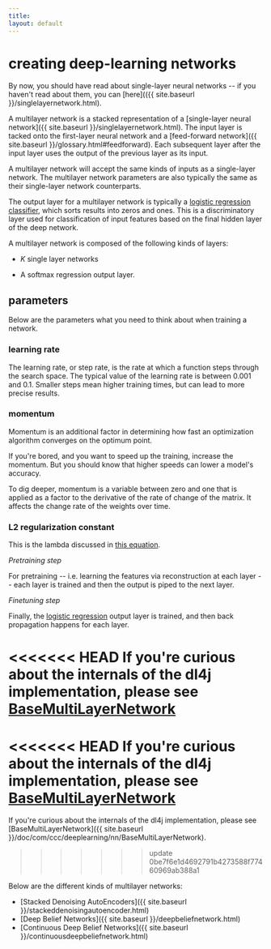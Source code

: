 ```yaml
---
title: 
layout: default
---
```


# creating deep-learning networks

By now, you should have read about single-layer neural networks -- if you haven't read about them, you can [here](({{ site.baseurl }}/singlelayernetwork.html).

A multilayer network is a stacked representation of a [single-layer neural network]({{ site.baseurl }}/singlelayernetwork.html). The input layer is tacked onto the first-layer neural network and a [feed-forward network]({{ site.baseurl }}/glossary.html#feedforward). Each subsequent layer after the input layer uses the output of the previous layer as its input.

A multilayer network will accept the same kinds of inputs as a single-layer network. The multilayer network parameters are also typically the same as their single-layer network counterparts.

The output layer for a multilayer network is typically a [logistic regression classifier](http://en.wikipedia.org/wiki/Multinomial_logistic_regression), which sorts results into zeros and ones. This is a discriminatory layer used for classification of input features based on the final hidden layer of the deep network. 

A multilayer network is composed of the following kinds of layers:

* *K* single layer networks 

* A softmax regression output layer.

## parameters

Below are the parameters what you need to think about when training a network.

### learning rate 

The learning rate, or step rate, is the rate at which a function steps through the search space. The typical value of the learning rate is between 0.001 and 0.1. Smaller steps mean higher training times, but can lead to more precise results. 

### momentum 

Momentum is an additional factor in determining how fast an optimization algorithm converges on the optimum point. 

If you're bored, and you want to speed up the training, increase the momentum. But you should know that higher speeds can lower a model's accuracy. 

To dig deeper, momentum is a variable between zero and one that is applied as a factor to the derivative of the rate of change of the matrix. It affects the change rate of the weights over time. 

### L2 regularization constant 

This is the lambda discussed in [this equation](http://ufldl.stanford.edu/wiki/index.php/Backpropagation_Algorithm).

*Pretraining step*

For pretraining -- i.e. learning the features via reconstruction at each layer -- each layer is trained and then the output is piped to the next layer.

*Finetuning step*

Finally, the [logistic regression](http://en.wikipedia.org/wiki/Multinomial_logistic_regression) output layer is trained, and then back propagation happens for each layer.

<<<<<<< HEAD
If you're curious about the internals of the dl4j implementation, please see [BaseMultiLayerNetwork](../doc/org/deeplearning4j/nn/BaseMultiLayerNetwork)
=======
<<<<<<< HEAD
If you're curious about the internals of the dl4j implementation, please see [BaseMultiLayerNetwork](../doc/org/deeplearning4j/nn/BaseMultiLayerNetwork)
=======
If you're curious about the internals of the dl4j implementation, please see [BaseMultiLayerNetwork]({{ site.baseurl }}/doc/com/ccc/deeplearning/nn/BaseMultiLayerNetwork).
>>>>>>> update
>>>>>>> 0be7f6e1d4692791b4273588f77460969ab388a1

Below are the different kinds of multilayer networks:

* [Stacked Denoising AutoEncoders]({{ site.baseurl }}/stackeddenoisingautoencoder.html)
* [Deep Belief Networks]({{ site.baseurl }}/deepbeliefnetwork.html)
* [Continuous Deep Belief Networks]({{ site.baseurl }}/continuousdeepbeliefnetwork.html)